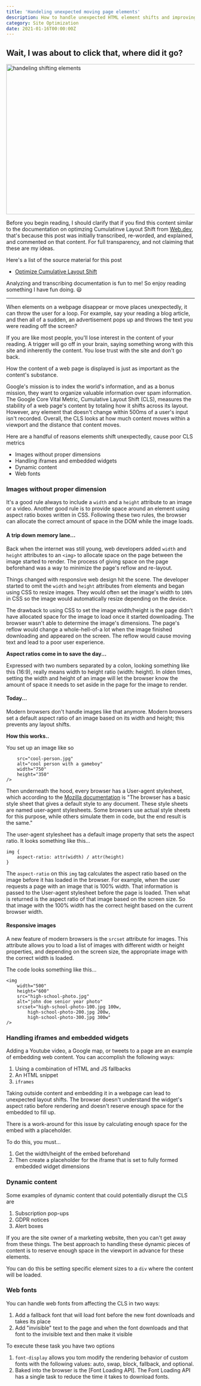 ```yaml
---
title: 'Handeling unexpected moving page elements'
description: How to handle unexpected HTML element shifts and improving Google's Core Vital metric, Cumulative Layout Shift
category: Site Optimization
date: 2021-01-16T00:00:00Z
---
```


## Wait, I was about to click that, where did it go?

<img src="/assets/images/handeling-shifting-elements.jpg" width="600" height="400" alt="handeling shifting elements" />

Before you begin reading, I should clarify that if you find this content similar to the documentation on optimzing Cumulatinve Layout Shift from [Web.dev](https://web.dev), that's because this post was initially transcribed, re-worded, and explained, and commented on that content. For full transparency, and not claiming that these are my ideas.

Here's a list of the source material for this post

* [Optimize Cumulative Layout Shift](https://web.dev/optimize-cls/)

Analyzing and transcribing documentation is fun to me! So enjoy reading something I have fun doing. 😃

<hr />

When elements on a webpage disappear or move places unexpectedly, it can throw the user for a loop. For example, say your reading a blog article, and then all of a sudden, an advertisement pops up and throws the text you were reading off the screen?

If you are like most people, you'll lose interest in the content of your reading. A trigger will go off in your brain, saying something wrong with this site and inherently the content. You lose trust with the site and don't go back.

How the content of a web page is displayed is just as important as the content's substance. 

Google's mission is to index the world's information, and as a bonus mission, they want to organize valuable information over spam information. The Google Core Vital Metric, Cumulative Layout Shift (CLS), measures the stability of a web page's content by totaling how it shifts across its layout. However, any element that doesn't change within 500ms of a user's input isn't recorded. Overall, the CLS looks at how much content moves within a viewport and the distance that content moves.

Here are a handful of reasons elements shift unexpectedly, cause poor CLS metrics

* Images without proper dimensions
* Handling iframes and embedded widgets
* Dynamic content
* Web fonts

### Images without proper dimension

It's a good rule always to include a ```width``` and a ```height``` attribute to an image or a video. Another good rule is to provide space around an element using aspect ratio boxes written in CSS. Following these two rules, the browser can allocate the correct amount of space in the DOM while the image loads.

#### A trip down memory lane...

Back when the internet was still young, web developers added ```width``` and ``` height``` attributes to an ```<img>``` to allocate space on the page between the image started to render. The process of giving space on the page beforehand was a way to minimize the page's reflow and re-layout.

Things changed with responsive web design hit the scene. The developer started to omit the ```width``` and ```height``` attributes from elements and began using CSS to resize images. They would often set the image's width to ```100%``` in CSS so the image would automatically resize depending on the device.

The drawback to using CSS to set the image width/height is the page didn't have allocated space for the image to load once it started downloading. The browser wasn't able to determine the image's dimensions. The page's reflow would change a whole-hell-of-a lot when the image finished downloading and appeared on the screen. The reflow would cause moving text and lead to a poor user experience.

**Aspect ratios come in to save the day...**

Expressed with two numbers separated by a colon, looking something like this (16:9), really means width to height ratio (width: height). In olden times, setting the width and height of an image will let the browser know the amount of space it needs to set aside in the page for the image to render.

#### Today...

Modern browsers don't handle images like that anymore. Modern browsers set a default aspect ratio of an image based on its width and height; this prevents any layout shifts.

**How this works..**

You set up an image like so

```<img
    src="cool-person.jpg"
    alt="cool person with a gameboy"
    width="750"
    height="350"
/>
```

Then underneath the hood, every browser has a User-agent stylesheet, which according to the [Mozilla documentation](https://developer.mozilla.org/en-US/docs/Web/CSS/Cascade#user-agent_stylesheets) is "The browser has a basic style sheet that gives a default style to any document. These style sheets are named user-agent stylesheets. Some browsers use actual style sheets for this purpose, while others simulate them in code, but the end result is the same."

The user-agent stylesheet has a default image property that sets the aspect ratio. It looks something like this...

```
img {
    aspect-ratio: attr(width) / attr(height)
}
```

The ```aspect-ratio``` on this ```img``` tag calculates the aspect ratio based on the image before it has loaded in the browser. For example, when the user requests a page with an image that is 100% width. That information is passed to the User-agent stylesheet before the page is loaded. Then what is returned is the aspect ratio of that image based on the screen size. So that image with the 100% width has the correct height based on the current browser width.

#### Responsive images

A new feature of modern browsers is the ```srcset``` attribute for images. This attribute allows you to load a list of images with different width or height properties, and depending on the screen size, the appropriate image with the correct width is loaded.

The code looks something like this...

```
<img
    width="500"
    height="600"
    src="high-school-photo.jpg"
    alt="john doe senior year photo"
    srcset="high-school-photo-100.jpg 100w,
        high-school-photo-200.jpg 200w,
        high-school-photo-300.jpg 300w"
/> 
```

### Handling iframes and embedded widgets

Adding a Youtube video, a Google map, or tweets to a page are an example of embedding web content. You can accomplish the following ways: 

1. Using a combination of HTML and JS fallbacks
2. An HTML snippet
3. ```iframes```

Taking outside content and embedding it in a webpage can lead to unexpected layout shifts. The browser doesn't understand the widget's aspect ratio before rendering and doesn't reserve enough space for the embedded to fill up.

There is a work-around for this issue by calculating enough space for the embed with a placeholder.

To do this, you must...

1. Get the width/height of the embed beforehand
2. Then create a placeholder for the iframe that is set to fully formed embedded widget dimensions

### Dynamic content

Some examples of dynamic content that could potentially disrupt the CLS are

1. Subscription pop-ups
2. GDPR notices
3. Alert boxes 

If you are the site owner of a marketing website, then you can't get away from these things. The best approach to handling these dynamic pieces of content is to reserve enough space in the viewport in advance for these elements.

You can do this be setting specific element sizes to a ```div``` where the content will be loaded. 

### Web fonts

You can handle web fonts from affecting the CLS in two ways: 

1. Add a fallback font that will load font before the new font downloads and takes its place
2. Add "invisible" text to the page and when the font downloads and that font to the invisible text and then make it visible

To execute these task you have two options

1. ```font-display``` allows you tom modify the rendering behavior of custom fonts with the following values: auto, swap, block, fallback, and optional. 
2. Baked into the browser is the [Font Loading API]. The Font Loading API has a single task to reduce the time it takes to download fonts.
